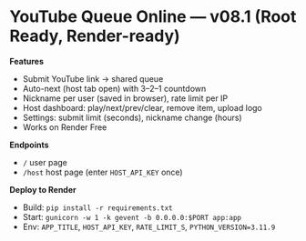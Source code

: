 # YouTube Queue Online — v08.1 (Root Ready, Render-ready)

**Features**
- Submit YouTube link → shared queue
- Auto-next (host tab open) with 3–2–1 countdown
- Nickname per user (saved in browser), rate limit per IP
- Host dashboard: play/next/prev/clear, remove item, upload logo
- Settings: submit limit (seconds), nickname change (hours)
- Works on Render Free

**Endpoints**
- `/` user page
- `/host` host page (enter `HOST_API_KEY` once)

**Deploy to Render**
- Build: `pip install -r requirements.txt`
- Start: `gunicorn -w 1 -k gevent -b 0.0.0.0:$PORT app:app`
- Env: `APP_TITLE`, `HOST_API_KEY`, `RATE_LIMIT_S`, `PYTHON_VERSION=3.11.9`
